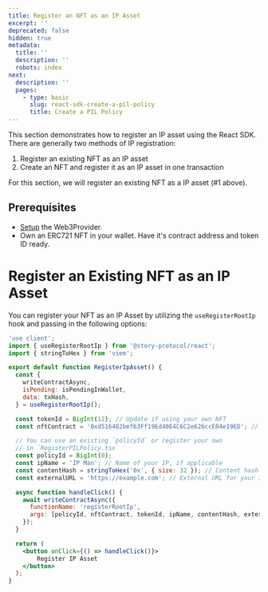 ```yaml
---
title: Register an NFT as an IP Asset
excerpt: ''
deprecated: false
hidden: true
metadata:
  title: ''
  description: ''
  robots: index
next:
  description: ''
  pages:
    - type: basic
      slug: react-sdk-create-a-pil-policy
      title: Create a PIL Policy
---
```

This section demonstrates how to register an IP asset using the React SDK. There are generally two methods of IP registration:

1. Register an existing NFT as an IP asset
2. Create an NFT and register it as an IP asset in one transaction

For this section, we will register an existing NFT as a IP asset (#1 above).

## Prerequisites

* [Setup](doc:react-sdk-setup) the Web3Provider.
* Own an ERC721 NFT in your wallet. Have it's contract address and token ID ready. 

# Register an Existing NFT as an IP Asset

You can register your NFT as an IP Asset by utilizing the `useRegisterRootIp` hook and passing in the following options:

```jsx RegisterIPAsset.tsx
'use client';
import { useRegisterRootIp } from '@story-protocol/react';
import { stringToHex } from 'viem';

export default function RegisterIpAsset() {
  const {
    writeContractAsync,
    isPending: isPendingInWallet,
    data: txHash,
  } = useRegisterRootIp();

  const tokenId = BigInt(12); // Update if using your own NFT
  const nftContract = '0xd516482bef63Ff19Ed40E4C6C2e626ccE04e19ED'; // Update if using your own NFT

  // You can use an existing `policyId` or register your own
  // in `RegisterPILPolicy.tsx`
  const policyId = BigInt(0);
  const ipName = 'IP Man'; // Name of your IP, if applicable
  const contentHash = stringToHex('0x', { size: 32 }); // Content hash of your NFT, if applicable
  const externalURL = 'https://example.com'; // External URL for your IP, if applicable

  async function handleClick() {
    await writeContractAsync({
      functionName: 'registerRootIp',
      args: [policyId, nftContract, tokenId, ipName, contentHash, externalURL],
    });
  }

  return (
    <button onClick={() => handleClick()}>
    	Register IP Asset
    </button>
  );
}
```
